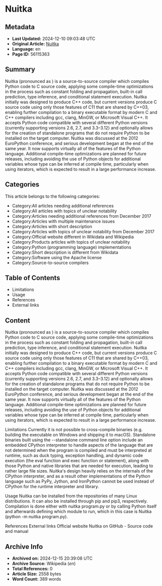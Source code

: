 # Nuitka

## Metadata
- **Last Updated:** 2024-12-10 09:03:48 UTC
- **Original Article:** [Nuitka](https://en.wikipedia.org/wiki/Nuitka)
- **Language:** en
- **Page ID:** 56115363

## Summary
Nuitka (pronounced as ) is a source-to-source compiler which compiles Python code to C source code, applying some compile-time optimizations in the process such as constant folding and propagation, built-in call prediction, type inference, and conditional statement execution. Nuitka initially was designed to produce C++ code, but current versions produce C source code using only those features of C11 that are shared by C++03, enabling further compilation to a binary executable format by modern C and C++ compilers including gcc, clang, MinGW, or Microsoft Visual C++. It accepts Python code compatible with several different Python versions (currently supporting versions 2.6, 2.7, and 3.3–3.12) and optionally allows for the creation of standalone programs that do not require Python to be installed on the target computer.
Nuitka was discussed at the 2012 EuroPython conference, and serious development began at the end of the same year. It now supports virtually all of the features of the Python language. Additional compile-time optimizations are planned for future releases, including avoiding the use of Python objects for additional variables whose type can be inferred at compile time, particularly when using iterators, which is expected to result in a large performance increase.

## Categories
This article belongs to the following categories:

- Category:All articles needing additional references
- Category:All articles with topics of unclear notability
- Category:Articles needing additional references from December 2017
- Category:Articles with multiple maintenance issues
- Category:Articles with short description
- Category:Articles with topics of unclear notability from December 2017
- Category:Official website different in Wikidata and Wikipedia
- Category:Products articles with topics of unclear notability
- Category:Python (programming language) implementations
- Category:Short description is different from Wikidata
- Category:Software using the Apache license
- Category:Source-to-source compilers

## Table of Contents

- Limitations
- Usage
- References
- External links

## Content

Nuitka (pronounced as ) is a source-to-source compiler which compiles Python code to C source code, applying some compile-time optimizations in the process such as constant folding and propagation, built-in call prediction, type inference, and conditional statement execution. Nuitka initially was designed to produce C++ code, but current versions produce C source code using only those features of C11 that are shared by C++03, enabling further compilation to a binary executable format by modern C and C++ compilers including gcc, clang, MinGW, or Microsoft Visual C++. It accepts Python code compatible with several different Python versions (currently supporting versions 2.6, 2.7, and 3.3–3.12) and optionally allows for the creation of standalone programs that do not require Python to be installed on the target computer.
Nuitka was discussed at the 2012 EuroPython conference, and serious development began at the end of the same year. It now supports virtually all of the features of the Python language. Additional compile-time optimizations are planned for future releases, including avoiding the use of Python objects for additional variables whose type can be inferred at compile time, particularly when using iterators, which is expected to result in a large performance increase.

Limitations
Currently it is not possible to cross-compile binaries (e.g. building the executable on Windows and shipping it to macOS).
Standalone binaries built using the --standalone command line option include an embedded CPython interpreter to handle aspects of the language that are not determined when the program is compiled and must be interpreted at runtime, such as duck typing, exception handling, and dynamic code execution (the eval function and exec function or statement), along with those Python and native libraries that are needed for execution, leading to rather large file sizes.
Nuitka's design heavily relies on the internals of the CPython interpreter, and as a result other implementations of the Python language such as PyPy, Jython, and IronPython cannot be used instead of CPython for the runtime interpreter and library.

Usage
Nuitka can be installed from the repositories of many Linux distributions. It can also be installed through pip and pip3, respectively. Compilation is done either with nuitka program.py or by calling Python itself and afterwards defining which module to run, which in this case is Nuitka (python -m nuitka program.py).

References
External links
Official website
Nuitka on GitHub - Source code and manual

## Archive Info
- **Archived on:** 2024-12-15 20:39:08 UTC
- **Archive Source:** Wikipedia (_en_)
- **Total References:** 0
- **Article Size:** 2558 bytes
- **Word Count:** 389 words
